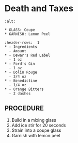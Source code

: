 # Death and Taxes

```{image} ../../images/
:alt: 
```

```{note}
* GLASS: Coupe
* GARNISH: Lemon Peel
```

```{list-table}
:header-rows:  1
* - Ingredients
  - Amount
* - Dewar's Red Label
  - 1 oz
* - Ford's Gin
  - 1 oz
* - Dolin Rouge
  - 3/4 oz
* - Benedictine
  - 1/4 oz
* - Orange Bitters
  - 2 dashes
```

## PROCEDURE
1. Build in a mixing glass
2. Add ice stir for 20 seconds
3. Strain into a coupe glass
4. Garnish with lemon peel

